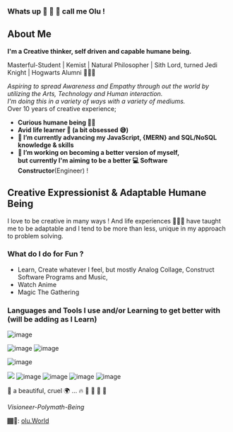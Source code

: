 ### Whats up 👋 🦾 💛  call me Olu !

<!--
**EshuShango/EshuShango** is a ✨ _special_ ✨ repository because its `README.md` (this file) appears on your GitHub profile.

Here are some ideas to get you started:

- 🔭 I’m currently working on ...
- 🌱 I’m currently learning ...
- 👯 I’m looking to collaborate on ...
- 🤔I’m looking for help with ...
- 💬 Ask me about ...
- 📫 How to reach me: ...
- 😄 Pronouns: ...
- ⚡ Fun fact: ...
-->
## About Me

**I'm a Creative thinker, self driven and capable humane being.**

 Masterful-Student | Kemist | Natural Philosopher | Sith Lord, turned Jedi Knight | Hogwarts Alumni 🧙🏾‍♂️

_Aspiring to spread Awareness and Empathy through out the world by utilizing the Arts, Technology and Human interaction.
<br/>
I'm doing this in a variety of ways with a variety of mediums._ <br/>
Over 10 years of creative experience; 

- **Curious humane being 🤔🧐**
- **Avid life learner 🧠 (a bit obsessed 😅)**
- **🌱 I’m currently advancing my JavaScript, {MERN} and SQL/NoSQL knowledge & skills**
- **🔭 I’m working on becoming a better version of myself, <br/>but currently I'm aiming to be a better 💻 Software Constructor**(Engineer) ! 

## Creative Expressionist & Adaptable Humane Being  

I love to be creative in many ways ! And life experiences 🧗🏾‍♂️ have taught me to be adaptable and I tend to be more than less, unique in my approach to problem solving.

### What do I do for Fun ?
- Learn, Create whatever I feel, but mostly Analog Collage, Construct Software Programs and Music, 
- Watch Anime
- Magic The Gathering 

### Languages and Tools I use and/or Learning to get better with (will be adding as I Learn)

<!-- ![image](https://img.shields.io/badge/CodeNewbie-9013FE?style=for-the-badge&logo=CodeNewbie&logoColor=white) -->
![image](https://img.shields.io/badge/dev.to-0A0A0A?style=for-the-badge&logo=devdotto&logoColor=white)

![image](https://img.shields.io/badge/JavaScript-323330?style=for-the-badge&logo=javascript&logoColor=F7DF1E)
![image](https://img.shields.io/badge/ThreeJs-black?style=for-the-badge&logo=three.js&logoColor=white)
<!-- ![image](https://img.shields.io/badge/TypeScript-007ACC?style=for-the-badge&logo=typescript&logoColor=white) -->
<!-- ![image](https://img.shields.io/badge/Bootstrap-563D7C?style=for-the-badge&logo=bootstrap&logoColor=white)
 -->
<!-- ![image](https://img.shields.io/badge/Adobe%20XD-470137?style=for-the-badge&logo=Adobe%20XD&logoColor=#FF61F6) -->
![image](https://img.shields.io/badge/Figma-F24E1E?style=for-the-badge&logo=figma&logoColor=white)


<!-- ![image](https://img.shields.io/badge/MySQL-005C84?style=for-the-badge&logo=mysql&logoColor=white) -->
![](https://img.shields.io/badge/PostgreSQL-316192?style=for-the-badge&logo=postgresql&logoColor=white)
![image](https://img.shields.io/badge/MongoDB-4EA94B?style=for-the-badge&logo=mongodb&logoColor=white)
![image](https://img.shields.io/badge/Express.js-000000?style=for-the-badge&logo=express&logoColor=white)
![image](https://img.shields.io/badge/React-20232A?style=for-the-badge&logo=react&logoColor=61DAFB)
![image](https://img.shields.io/badge/Node.js-339933?style=for-the-badge&logo=nodedotjs&logoColor=white)

  
  
  💛 a beautiful, cruel 🌍
… 
🔥 💨 🌊 🌱 🌈 

_Visioneer-Polymath-Being_

🏾‍🎨:
[olu.World](http://olu.world/)
